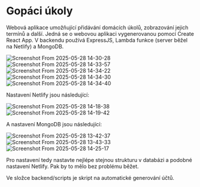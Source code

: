# Gopáci úkoly

Webová aplikace umožňující přidávání domácích úkolů, zobrazování jejich termínů a další. Jedná se o webovou aplikaci vygenerovanou pomocí Create React App. V backendu používá ExpressJS, Lambda funkce (server běžel na Netlify) a MongoDB.

![Screenshot From 2025-05-28 14-30-28](https://github.com/user-attachments/assets/a79d3daf-6cb5-4fee-9282-a971f2a71531)
![Screenshot From 2025-05-28 14-33-57](https://github.com/user-attachments/assets/efcc6308-8fbc-4002-b649-25a8eef7229e)
![Screenshot From 2025-05-28 14-34-22](https://github.com/user-attachments/assets/0b2f6e38-0ed8-4b19-b405-e5134e986f90)
![Screenshot From 2025-05-28 14-34-30](https://github.com/user-attachments/assets/0e1148be-34dc-48e8-89ce-4dd4f0258524)
![Screenshot From 2025-05-28 14-34-40](https://github.com/user-attachments/assets/1806b55f-5dd0-405c-aa88-b7f6e4fb85f0)

Nastavení Netlify jsou následující:

![Screenshot From 2025-05-28 14-18-38](https://github.com/user-attachments/assets/5783419d-0790-4d2d-90eb-00b1f3e71b6b)
![Screenshot From 2025-05-28 14-19-42](https://github.com/user-attachments/assets/ca49d15d-042e-4e8e-9234-83a01a593ae9)

A nastavení MongoDB jsou následující:

![Screenshot From 2025-05-28 13-42-37](https://github.com/user-attachments/assets/a527f947-7765-497b-b060-3dd68e7924f2)
![Screenshot From 2025-05-28 13-43-33](https://github.com/user-attachments/assets/548581bc-a069-421d-b03a-58819812d88e)
![Screenshot From 2025-05-28 14-25-17](https://github.com/user-attachments/assets/70d24812-79e1-495b-ab8a-aabeb1dc7760)

Pro nastavení tedy nastavte nejlépe stejnou strukturu v databázi a podobné nastavení Netlify. Pak by to mělo bez problému běžet.

Ve složce backend/scripts je skript na automatické generování účtů.
